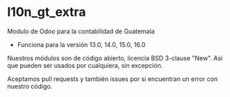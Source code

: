 # l10n_gt_extra
Modulo de Odoo para la contabilidad de Guatemala

- Funciona para la versión 13.0, 14.0, 15.0, 16.0

Nuestros módulos son de código abierto, licencia BSD 3-clause "New". Así que pueden ser usados por cualquiera, sin excepción.

Aceptamos pull requests y también issues por si encuentran un error con nuestro código.
